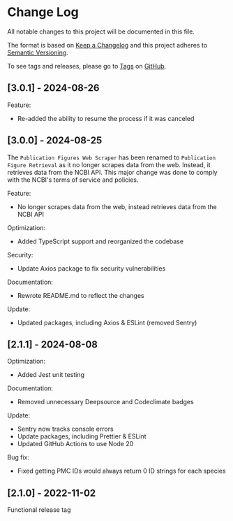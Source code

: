 # Change Log

All notable changes to this project will be documented in this file.

The format is based on [Keep a Changelog](http://keepachangelog.com/) and this project adheres to [Semantic Versioning](http://semver.org/).

To see tags and releases, please go to [Tags](https://github.com/AlexJSully/Publication-Figure-Retrieval/tags) on [GitHub](https://github.com/AlexJSully/Publication-Figure-Retrieval).

## [3.0.1] - 2024-08-26

Feature:

-   Re-added the ability to resume the process if it was canceled

## [3.0.0] - 2024-08-25

The `Publication Figures Web Scraper` has been renamed to `Publication Figure Retrieval` as it no longer scrapes data from the web. Instead, it retrieves data from the NCBI API. This major change was done to comply with the NCBI's terms of service and policies.

Feature:

-   No longer scrapes data from the web, instead retrieves data from the NCBI API

Optimization:

-   Added TypeScript support and reorganized the codebase

Security:

-   Update Axios package to fix security vulnerabilities

Documentation:

-   Rewrote README.md to reflect the changes

Update:

-   Updated packages, including Axios & ESLint (removed Sentry)

## [2.1.1] - 2024-08-08

Optimization:

-   Added Jest unit testing

Documentation:

-   Removed unnecessary Deepsource and Codeclimate badges

Update:

-   Sentry now tracks console errors
-   Update packages, including Prettier & ESLint
-   Updated GitHub Actions to use Node 20

Bug fix:

-   Fixed getting PMC IDs would always return 0 ID strings for each species

## [2.1.0] - 2022-11-02

Functional release tag
